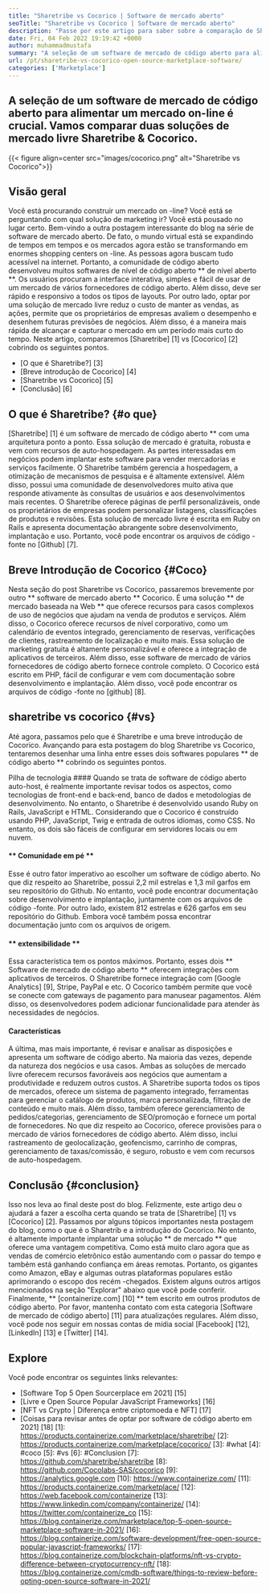 ```yaml
---
title: "Sharetribe vs Cocorico | Software de mercado aberto" 
seoTitle: "Sharetribe vs Cocorico | Software de mercado aberto" 
description: "Passe por este artigo para saber sobre a comparação de Sharetribe vs Cocorico. Instale uma solução de mercado de código aberto para nutrir vendas e mercado." 
date: Fri, 04 Feb 2022 19:19:42 +0000
author: muhammadmustafa
summary: "A seleção de um software de mercado de código aberto para alimentar um mercado on-line é crucial. Vamos comparar duas soluções de mercado livre Sharetribe & amp; Cocorico." 
url: /pt/sharetribe-vs-cocorico-open-source-marketplace-software/
categories: ['Marketplace']
---
```


## A seleção de um software de mercado de código aberto para alimentar um mercado on-line é crucial. Vamos comparar duas soluções de mercado livre Sharetribe & Cocorico.

{{< figure align=center src="images/cocorico.png" alt="Sharetribe vs Cocorico">}}


## Visão geral
Você está procurando construir um mercado on -line? Você está se perguntando com qual solução de marketing ir? Você está pousado no lugar certo. Bem-vindo a outra postagem interessante do blog na série de software de mercado aberto. De fato, o mundo virtual está se expandindo de tempos em tempos e os mercados agora estão se transformando em enormes shopping centers on -line. As pessoas agora buscam tudo acessível na internet. Portanto, a comunidade de código aberto desenvolveu muitos softwares de nível de código aberto ** de nível aberto **.
Os usuários procuram a interface interativa, simples e fácil de usar de um mercado de vários fornecedores de código aberto. Além disso, deve ser rápido e responsivo a todos os tipos de layouts. Por outro lado, optar por uma solução de mercado livre reduz o custo de manter as vendas, as ações, permite que os proprietários de empresas avaliem o desempenho e desenhem futuras previsões de negócios. Além disso, é a maneira mais rápida de alcançar e capturar o mercado em um período mais curto do tempo. Neste artigo, compararemos [Sharetribe] [1] vs [Cocorico] [2] cobrindo os seguintes pontos.
  * [O que é Sharetribe?] [3]
  * [Breve introdução de Cocorico] [4]
  * [Sharetribe vs Cocorico] [5]
  * [Conclusão] [6]

## O que é Sharetribe? {#o que}
[Sharetribe] [1] é um software de mercado de código aberto ** com uma arquitetura ponto a ponto. Essa solução de mercado é gratuita, robusta e vem com recursos de auto-hospedagem. As partes interessadas em negócios podem implantar este software para vender mercadorias e serviços facilmente. O Sharetribe também gerencia a hospedagem, a otimização de mecanismos de pesquisa e é altamente extensível. Além disso, possui uma comunidade de desenvolvedores muito ativa que responde ativamente às consultas de usuários e aos desenvolvimentos mais recentes. O Sharetribe oferece páginas de perfil personalizáveis, onde os proprietários de empresas podem personalizar listagens, classificações de produtos e revisões. Esta solução de mercado livre é escrita em Ruby on Rails e apresenta documentação abrangente sobre desenvolvimento, implantação e uso. Portanto, você pode encontrar os arquivos de código -fonte no [Github] [7].

## Breve Introdução de Cocorico {#Coco}
Nesta seção do post Sharetribe vs Cocorico, passaremos brevemente por outro ** software de mercado aberto ** Cocorico. É uma solução ** de mercado baseada na Web ** que oferece recursos para casos complexos de uso de negócios que ajudam na venda de produtos e serviços. Além disso, o Cocorico oferece recursos de nível corporativo, como um calendário de eventos integrado, gerenciamento de reservas, verificações de clientes, rastreamento de localização e muito mais. Essa solução de marketing gratuita é altamente personalizável e oferece a integração de aplicativos de terceiros. Além disso, esse software de mercado de vários fornecedores de código aberto fornece controle completo. O Cocorico está escrito em PHP, fácil de configurar e vem com documentação sobre desenvolvimento e implantação. Além disso, você pode encontrar os arquivos de código -fonte no [github] [8].

## sharetribe vs cocorico {#vs}
Até agora, passamos pelo que é Sharetribe e uma breve introdução de Cocorico. Avançando para esta postagem do blog Sharetribe vs Cocorico, tentaremos desenhar uma linha entre esses dois softwares populares ** de código aberto ** cobrindo os seguintes pontos.

Pilha de tecnologia ####
Quando se trata de software de código aberto auto-host, é realmente importante revisar todos os aspectos, como tecnologias de front-end e back-end, banco de dados e metodologias de desenvolvimento. No entanto, o Sharetribe é desenvolvido usando Ruby on Rails, JavaScript e HTML. Considerando que o Cocorico é construído usando PHP, JavaScript, Twig e entrada de outros idiomas, como CSS. No entanto, os dois são fáceis de configurar em servidores locais ou em nuvem.

#### ** Comunidade em pé **
Esse é outro fator imperativo ao escolher um software de código aberto. No que diz respeito ao Sharetribe, possui 2,2 mil estrelas e 1,3 mil garfos em seu repositório do Github. No entanto, você pode encontrar documentação sobre desenvolvimento e implantação, juntamente com os arquivos de código -fonte. Por outro lado, existem 812 estrelas e 626 garfos em seu repositório do Github. Embora você também possa encontrar documentação junto com os arquivos de origem.

#### ** extensibilidade **
Essa característica tem os pontos máximos. Portanto, esses dois ** Software de mercado de código aberto ** oferecem integrações com aplicativos de terceiros. O Sharetribe fornece integração com [Google Analytics] [9], Stripe, PayPal e etc. O Cocorico também permite que você se conecte com gateways de pagamento para manusear pagamentos. Além disso, os desenvolvedores podem adicionar funcionalidade para atender às necessidades de negócios.

#### Características
A última, mas mais importante, é revisar e analisar as disposições e apresenta um software de código aberto. Na maioria das vezes, depende da natureza dos negócios e usa casos. Ambas as soluções de mercado livre oferecem recursos favoráveis ​​aos negócios que aumentam a produtividade e reduzem outros custos. A Sharetribe suporta todos os tipos de mercados, oferece um sistema de pagamento integrado, ferramentas para gerenciar o catálogo de produtos, marca personalizada, filtração de conteúdo e muito mais. Além disso, também oferece gerenciamento de pedidos/categorias, gerenciamento de SEO/promoção e fornece um portal de fornecedores.
No que diz respeito ao Cocorico, oferece provisões para o mercado de vários fornecedores de código aberto. Além disso, inclui rastreamento de geolocalização, geofencismo, carrinho de compras, gerenciamento de taxas/comissão, é seguro, robusto e vem com recursos de auto-hospedagem.

## Conclusão {#conclusion}
Isso nos leva ao final deste post do blog. Felizmente, este artigo deu o ajudará a fazer a escolha certa quando se trata de [Sharetribe] [1] vs [Cocorico] [2]. Passamos por alguns tópicos importantes nesta postagem do blog, como o que é o Sharetrib e a introdução do Cocorico. No entanto, é altamente importante implantar uma solução ** de mercado ** que oferece uma vantagem competitiva. Como está muito claro agora que as vendas de comércio eletrônico estão aumentando com o passar do tempo e também está ganhando confiança em áreas remotas. Portanto, os gigantes como Amazon, eBay e algumas outras plataformas populares estão aprimorando o escopo dos recém -chegados. Existem alguns outros artigos mencionados na seção "Explorar" abaixo que você pode conferir.
Finalmente, ** [containerize.com] [10] ** tem escrito em outros produtos de código aberto. Por favor, mantenha contato com esta categoria [Software de mercado de código aberto] [11] para atualizações regulares. Além disso, você pode nos seguir em nossas contas de mídia social [Facebook] [12], [LinkedIn] [13] e [Twitter] [14].

## Explore
Você pode encontrar os seguintes links relevantes:
  * [Software Top 5 Open Sourcerplace em 2021] [15]
  * [Livre e Open Source Popular JavaScript Frameworks] [16]
  * [NFT vs Crypto | Diferença entre criptomoeda e NFT] [17]
  * [Coisas para revisar antes de optar por software de código aberto em 2021] [18]
[1]: https://products.containerize.com/marketplace/sharetribe/
[2]: https://products.containerize.com/marketplace/cocorico/
[3]: #what
[4]: #coco
[5]: #vs
[6]: #Conclusion
[7]: https://github.com/sharetribe/sharetribe
[8]: https://github.com/Cocolabs-SAS/cocorico
[9]: https://analytics.google.com
[10]: https://www.containerize.com/
[11]: https://products.containerize.com/marketplace/
[12]: https://web.facebook.com/containerize
[13]: https://www.linkedin.com/company/containerize/
[14]: https://twitter.com/containerize_co
[15]: https://blog.containerize.com/marketplace/top-5-open-source-marketplace-software-in-2021/
[16]: https://blog.containerize.com/software-development/free-open-source-popular-javascript-frameworks/
[17]: https://blog.containerize.com/blockchain-platforms/nft-vs-crypto-difference-between-cryptocurrency-nft/
[18]: https://blog.containerize.com/cmdb-software/things-to-review-before-opting-open-source-software-in-2021/
